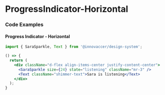 # ProgressIndicator-Horizontal



### Code Examples

#### Progress Indicator - Horizontal

```jsx
import { SaraSparkle, Text } from '@innovaccer/design-system';

() => {
  return (
    <div className="d-flex align-items-center justify-content-center">
      <SaraSparkle size={24} state="listening" className="mr-3" />
      <Text className="shimmer-text">Sara is listening</Text>
    </div>
  );
}
```